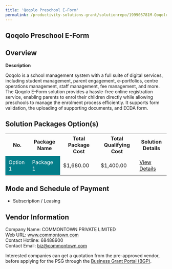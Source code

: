 ```yaml
---
title: 'Qoqolo Preschool E-Form'
permalink: /productivity-solutions-grant/solutionrepo/199905781M-Qoqolo-PrSCH-EForm-EC
---
```


## Qoqolo Preschool E-Form

## Overview

**Description**

Qoqolo is a school management system with a full suite of digital services, including student management, parent engagement, e-portfolios, centre operations management, staff management, fee management, and more. The Qoqolo E-Form solution provides a hassle-free online registration service, enabling parents to enrol their children directly while allowing preschools to manage the enrolment process efficiently. It supports form validation, the uploading of supporting documents, and ECDA form.

## Solution Packages Option(s)

<table>
<tr>
<th><b>No.</b></th>
<th><b>Package Name</b></th>
<th><b>Total Package Cost</b></th>
<th><b>Total Qualifying Cost</b></th>
<th><b>Solution Details</b></th>
</tr>
<tr>
<td style='padding: 10px; background-color: #037E8A; color: #FFFFFF;'>Option 1</td>
<td style='padding: 10px; background-color: #037E8A; color: #FFFFFF;'>Package 1</td>
<td style='padding: 10px;'>$1,680.00</td>
<td style='padding: 10px;'>$1,400.00</td>
<td style='padding: 10px;'><a href='/images/psg/199905781M_20230228_07082025_Desensitised_Annex3_Part1.pdf' target='_blank'>View Details</a></td>
</tr>
</table>

## Mode and Schedule of Payment

 - Subscription / Leasing

## Vendor Information

 Company Name: COMMONTOWN PRIVATE LIMITED<br>Web URL: www.commontown.com <br>Contact Hotline: 68488900 <br>Contact Email: biz@commontown.com <br>

Interested companies can get a quotation from the pre-approved vendor, before applying for the PSG through the <a href='https://www.businessgrants.gov.sg/' target='_blank' rel='noopener'>Business Grant Portal (BGP)</a>.

<script src="/jquery/resize-tables.js"></script>
